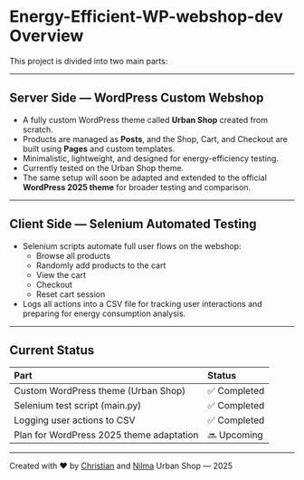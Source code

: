 # Energy-Efficient-WP-webshop-dev Overview

This project is divided into two main parts:

---

## Server Side — WordPress Custom Webshop

- A fully custom WordPress theme called **Urban Shop** created from scratch.
- Products are managed as **Posts**, and the Shop, Cart, and Checkout are built using **Pages** and custom templates.
- Minimalistic, lightweight, and designed for energy-efficiency testing.
- Currently tested on the Urban Shop theme.
- The same setup will soon be adapted and extended to the official **WordPress 2025 theme** for broader testing and comparison.

---

## Client Side — Selenium Automated Testing

- Selenium scripts automate full user flows on the webshop:
  - Browse all products
  - Randomly add products to the cart
  - View the cart
  - Checkout
  - Reset cart session
- Logs all actions into a CSV file for tracking user interactions and preparing for energy consumption analysis.

---

## Current Status

| Part | Status |
|:---|:---|
| Custom WordPress theme (Urban Shop) | ✅ Completed |
| Selenium test script (main.py) | ✅ Completed |
| Logging user actions to CSV | ✅ Completed |
| Plan for WordPress 2025 theme adaptation | 🔜 Upcoming |

---

Created with ❤️ by [Christian](https://github.com/criller-github) and [Nilma](https://github.com/Nilma)  Urban Shop — 2025
